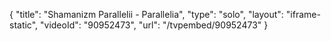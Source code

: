 {
    "title": "Shamanizm Parallelii - Parallelia",
    "type": "solo",
    "layout": "iframe-static",
    "videoId": "90952473",
    "url": "\/tvpembed\/90952473"
}